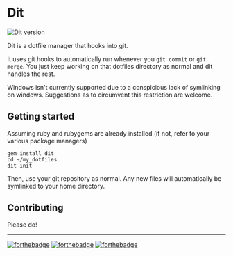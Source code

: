 # Dit

![Dit version](https://img.shields.io/gem/v/dit.svg)

Dit is a dotfile manager that hooks into git.

It uses git hooks to automatically run whenever you `git commit` or `git merge`. You just keep working on that dotfiles directory as normal and dit handles the rest.

Windows isn't currently supported due to a conspicious lack of symlinking on windows. Suggestions as to circumvent this restriction are welcome.

## Getting started

Assuming ruby and rubygems are already installed (if not, refer to your various package managers)

`gem install dit`  
`cd ~/my_dotfiles`  
`dit init`

Then, use your git repository as normal. Any new files will automatically be symlinked to your home directory.

## Contributing

Please do!

------------------------------

[![forthebadge](http://forthebadge.com/images/badges/built-with-ruby.svg)](http://forthebadge.com)
[![forthebadge](http://forthebadge.com/images/badges/built-with-love.svg)](http://forthebadge.com)
[![forthebadge](http://forthebadge.com/images/badges/uses-badges.svg)](http://forthebadge.com)
